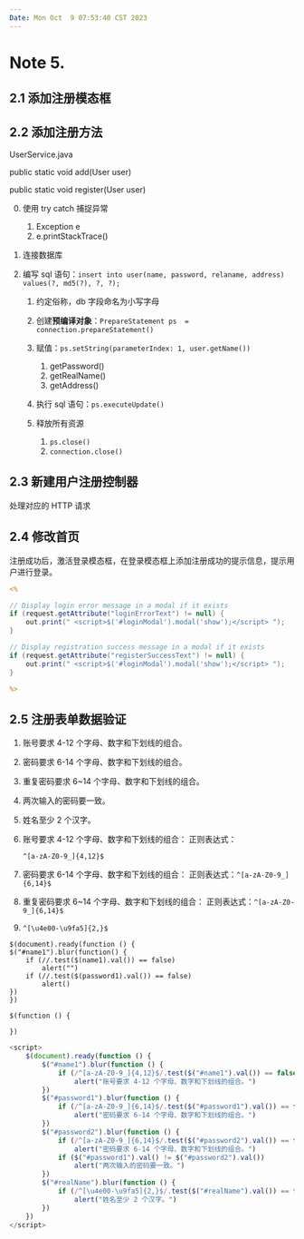 ```yaml
---
Date: Mon Oct  9 07:53:40 CST 2023
---
```


# Note 5. 

## 2.1 添加注册模态框

## 2.2 添加注册方法

UserService.java

public static void add(User user)

public static void register(User user)

0.   使用 try catch 捕捉异常
     1.   Exception e
     2.   e.printStackTrace()

1.   连接数据库

2.   编写 sql 语句：`insert into user(name, password, relaname, address) values(?, md5(?), ?, ?);`

     1.   约定俗称，db 字段命名为小写字母

     2.   创建**预编译对象**：`PrepareStatement ps  = connection.prepareStatement()`

     3.   赋值：`ps.setString(parameterIndex: 1, user.getName())`

          1.   getPassword()
          2.   getRealName()
          3.   getAddress()

     4.   执行 sql 语句：`ps.executeUpdate()`

     5.   释放所有资源

          1.   `ps.close()`
          2.   `connection.close()`

          

## 2.3 新建用户注册控制器

处理对应的 HTTP 请求



## 2.4 修改首页

注册成功后，激活登录模态框，在登录模态框上添加注册成功的提示信息，提示用户进行登录。

``` jsp
<%

// Display login error message in a modal if it exists
if (request.getAttribute("loginErrorText") != null) {
    out.print(" <script>$('#loginModal').modal('show');</script> ");
}

// Display registration success message in a modal if it exists
if (request.getAttribute("registerSuccessText") != null) {
    out.print(" <script>$('#loginModal').modal('show');</script> ");
}

%>
```





## 2.5 注册表单数据验证

1.   账号要求 4-12 个字母、数字和下划线的组合。
2.   密码要求 6-14 个字母、数字和下划线的组合。
3.   重复密码要求 6~14 个字母、数字和下划线的组合。 
4.   两次输入的密码要一致。
5.   姓名至少 2 个汉字。



1.  账号要求 4-12 个字母、数字和下划线的组合： 正则表达式：

    `^[a-zA-Z0-9_]{4,12}$`

2.  密码要求 6-14 个字母、数字和下划线的组合： 正则表达式：`^[a-zA-Z0-9_]{6,14}$`

3.  重复密码要求 6~14 个字母、数字和下划线的组合： 正则表达式：`^[a-zA-Z0-9_]{6,14}$`

4.  `^[\u4e00-\u9fa5]{2,}$`





```
$(document).ready(function () {
$("#name1").blur(function() {
	if (//.test($(name1).val()) == false)
		alert("")
	if (//.test($(password1).val()) == false)
	 	alert()
})
})
```



```
$(function () {

})
```

``` js
<script>
    $(document).ready(function () {
        $("#name1").blur(function () {
            if (/^[a-zA-Z0-9_]{4,12}$/.test($("#name1").val()) == false)
                alert("账号要求 4-12 个字母、数字和下划线的组合。")
        })
        $("#password1").blur(function () {
            if (/^[a-zA-Z0-9_]{6,14}$/.test($("#password1").val()) == false)
                alert("密码要求 6-14 个字母、数字和下划线的组合。")
        })
        $("#password2").blur(function () {
            if (/^[a-zA-Z0-9_]{6,14}$/.test($("#password2").val()) == false)
                alert("密码要求 6-14 个字母、数字和下划线的组合。")
            if ($("#password1").val() != $("#password2").val())
                alert("两次输入的密码要一致。")
        })
        $("#realName").blur(function () {
            if (/^[\u4e00-\u9fa5]{2,}$/.test($("#realName").val()) == false)
                alert("姓名至少 2 个汉字。")
        })
    })
</script>
```

